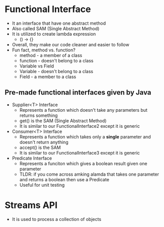 # Functional Interface
* It an interface that have one abstract method
* Also called SAM (Single Abstract Method)
* It is utilized to create lambda expression
    * () -> {}
* Overall, they make our code cleaner and easier to follow
* Fun fact, method vs. function?
    * method - a member of a class
    * function - doesn't belong to a class
    * Variable vs Field
    * Variable - doesn't belong to a class
    * Field - a member to a class

## Pre-made functional interfaces given by Java
* Supplier\<T> Interface
    * Represents a function which doesn't take any parameters but returns something
    * get() is the SAM (Single Abstract Method)
    * It is similar to our FunctionalInterface2 except it is generic
* Consumer\<T> Interface
    * Represents a function which takes only a **single** parameter and doesn't return anything
    * accept() is the SAM
    * It is similar to our FunctionalInterface3 except it is generic
* Predicate Interface
    * Represents a funciton which gives a boolean result given one parameter
    * TLDR: if you come across amking alamda that takes one parameter and returns a boolean then use a Predicate
    * Useful for unit testing

# Streams API
* It is used to process a collection of objects

